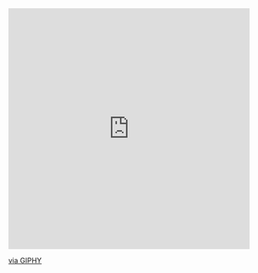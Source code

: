 <iframe src="https://giphy.com/embed/wwg1suUiTbCY8H8vIA" width="480" height="480" style="" frameBorder="0" class="giphy-embed" allowFullScreen></iframe><p><a href="https://giphy.com/gifs/glitch-matrix-cat-wwg1suUiTbCY8H8vIA">via GIPHY</a></p>
